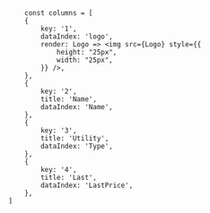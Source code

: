 <Table
                columns={columns}
                dataSource={tokens}
                style={{ color: "lime", backgroundColor: "#202020" }}
            ></Table>

            const columns = [
            {
                key: '1',
                dataIndex: 'logo',
                render: Logo => <img src={Logo} style={{
                    height: "25px",
                    width: "25px",
                }} />,
            },
            {
                key: '2',
                title: 'Name',
                dataIndex: 'Name',
            },
            {
                key: '3',
                title: 'Utility',
                dataIndex: 'Type',
            },
            {
                key: '4',
                title: 'Last',
                dataIndex: 'LastPrice',
            },
        ]
